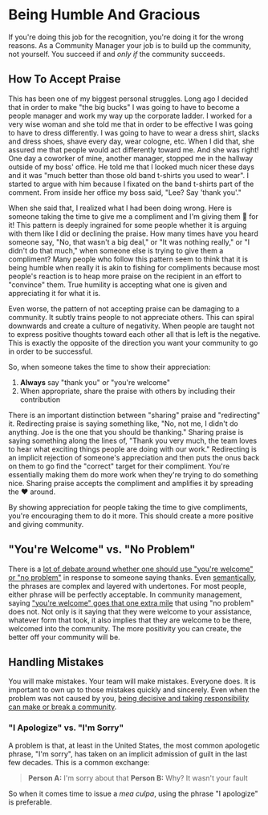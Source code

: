 # Being Humble And Gracious

If you're doing this job for the recognition, you're doing it for the wrong reasons. As a Community Manager your job is to build up the community, not yourself. You succeed if and *only if* the community succeeds.

## How To Accept Praise

This has been one of my biggest personal struggles. Long ago I decided that in order to make "the big bucks" I was going to have to become a people manager and work my way up the corporate ladder. I worked for a very wise woman and she told me that in order to be effective I was going to have to dress differently. I was going to have to wear a dress shirt, slacks and dress shoes, shave every day, wear cologne, etc. When I did that, she assured me that people would act differently toward me. And she was right! One day a coworker of mine, another manager, stopped me in the hallway outside of my boss' office. He told me that I looked much nicer these days and it was "much better than those old band t-shirts you used to wear". I started to argue with him because I fixated on the band t-shirts part of the comment. From inside her office my boss said, "Lee? Say 'thank you'."

When she said that, I realized what I had been doing wrong. Here is someone taking the time to give me a compliment and I'm giving them :poop: for it! This pattern is deeply ingrained for some people whether it is arguing with them like I did or declining the praise. How many times have you heard someone say, "No, that wasn't a big deal," or "It was nothing really," or "I didn't do that much," when someone else is trying to give them a compliment? Many people who follow this pattern seem to think that it is being humble when really it is akin to fishing for compliments because most people's reaction is to heap more praise on the recipient in an effort to "convince" them. True humility is accepting what one is given and appreciating it for what it is.

Even worse, the pattern of not accepting praise can be damaging to a community. It subtly trains people to not appreciate others. This can spiral downwards and create a culture of negativity. When people are taught not to express positive thoughts toward each other all that is left is the negative. This is exactly the opposite of the direction you want your community to go in order to be successful.

So, when someone takes the time to show their appreciation:

1. **Always** say "thank you" or "you're welcome"
2. When appropriate, share the praise with others by including their contribution

There is an important distinction between "sharing" praise and "redirecting" it. Redirecting praise is saying something like, "No, not me, I didn't do anything. Joe is the one that you should be thanking." Sharing praise is saying something along the lines of, "Thank you very much, the team loves to hear what exciting things people are doing with our work." Redirecting is an implicit rejection of someone's appreciation and then puts the onus back on them to go find the "correct" target for their compliment. You're essentially making them do more work when they're trying to do something nice. Sharing praise accepts the compliment and amplifies it by spreading the :heart: around.

By showing appreciation for people taking the time to give compliments, you're encouraging them to do it more. This should create a more positive and giving community.

## "You're Welcome" vs. "No Problem"

There is a [lot of debate around whether one should use "you're welcome" or "no problem"][linguistic] in response to someone saying thanks. Even [semantically][semantic], the phrases are complex and layered with undertones. For most people, either phrase will be perfectly acceptable. In community management, saying ["you're welcome" goes that one extra mile][case-against] that using "no problem" does not. Not only is it saying that they were welcome to your assistance, whatever form that took, it also implies that they are welcome to be there, welcomed into the community. The more positivity you can create, the better off your community will be.

[case-against]: http://www.npr.org/sections/13.7/2015/02/01/383060338/a-case-against-the-phrase-no-problem
[linguistic]: http://allthingslinguistic.com/post/124189121619/no-problem-vs-youre-welcome
[semantic]: http://english.stackexchange.com/a/146679

## Handling Mistakes

You will make mistakes. Your team will make mistakes. Everyone does. It is important to own up to those mistakes quickly and sincerely. Even when the problem was not caused by you, [being decisive and taking responsibility can make or break a community](http://time.com/3423136/tylenol-deaths-1982/).

### "I Apologize" vs. "I'm Sorry"

A problem is that, at least in the United States, the most common apologetic phrase, "I'm sorry", has taken on an implicit admission of guilt in the last few decades. This is a common exchange:

> **Person A:** I'm sorry about that
> **Person B:** Why? It wasn't your fault

So when it comes time to issue a _mea culpa_, using the phrase "I apologize" is preferable.
